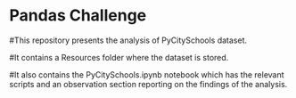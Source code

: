# Pandas Challenge

#This repository presents the analysis of PyCitySchools dataset.

#It contains a Resources folder where the dataset is stored.

#It also contains the PyCitySchools.ipynb notebook which has the relevant scripts and an observation section reporting on the findings of the analysis.


